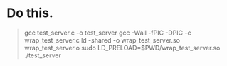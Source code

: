 # Do this.

> gcc test_server.c -o test_server
> gcc -Wall -fPIC -DPIC -c wrap_test_server.c
> ld -shared -o wrap_test_server.so wrap_test_server.o
> sudo LD_PRELOAD=$PWD/wrap_test_server.so ./test_server
